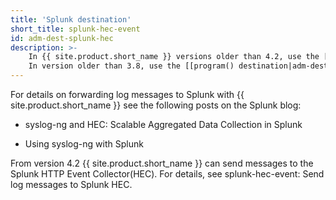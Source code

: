 ```yaml
---
title: 'Splunk destination'
short_title: splunk-hec-event
id: adm-dest-splunk-hec
description: >-
    In {{ site.product.short_name }} versions older than 4.2, use the [[http() destination|adm-dest-http-nonjava]].  
    In version older than 3.8, use the [[program() destination|adm-dest-program]].
---
```


For details on forwarding log messages to Splunk with {{ site.product.short_name }} see the following posts on the Splunk blog:

* syslog-ng and HEC: Scalable Aggregated Data Collection in Splunk

* Using syslog-ng with Splunk

From version 4.2 {{ site.product.short_name }} can send messages to the Splunk HTTP Event Collector(HEC). For details, see splunk-hec-event: Send log messages to Splunk HEC.
